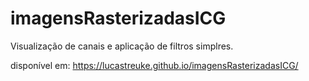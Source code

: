 # imagensRasterizadasICG

Visualização de canais e aplicação de filtros simplres.

disponível em: https://lucastreuke.github.io/imagensRasterizadasICG/
